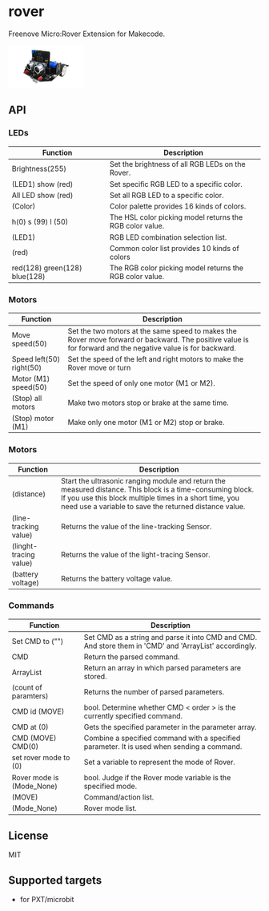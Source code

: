 # rover

Freenove Micro:Rover Extension for Makecode.

<img src='icon.png' width='30%'/>

## API
### LEDs
Function | Description
--- | ---
Brightness(255) | Set the brightness of all RGB LEDs on the Rover.
(LED1) show (red) | Set specific RGB LED to a specific color.
All LED show (red) | Set all RGB LED to a specific color.
(Color) | Color palette provides 16 kinds of colors.
h(0) s (99) l (50) | The HSL color picking model returns the RGB color value.
(LED1) | RGB LED combination selection list.
(red) | Common color list provides 10 kinds of colors
red(128) green(128) blue(128) | The RGB color picking model returns the RGB color value.

### Motors
Function | Description
--- | ---
Move speed(50) | Set the two motors at the same speed to makes the Rover move forward or backward. The positive value is for forward and the negative value is for backward.
Speed left(50) right(50) | Set the speed of the left and right motors to make the Rover move or turn
Motor (M1) speed(50) | Set the speed of only one motor (M1 or M2).
(Stop) all motors | Make two motors stop or brake at the same time.
(Stop) motor (M1) | Make only one motor (M1 or M2) stop or brake.

### Motors
Function | Description
--- | ---
(distance) | Start the ultrasonic ranging module and return the measured distance. This block is a time-consuming block. If you use this block multiple times in a short time, you need use a variable to save the returned distance value.
(line-tracking value) | Returns the value of the line-tracking Sensor.
(linght-tracing value) | Returns the value of the light-tracing Sensor.
(battery voltage) | Returns the battery voltage value.

### Commands
Function | Description
--- | ---
Set CMD to ("") |  Set CMD as a string and parse it into CMD<order> and CMD<parameters>. And store them in 'CMD<order>' and 'ArrayList<paramters>' accordingly.
CMD<order> | Return the parsed command.
ArrayList<paramters> | Return an array in which parsed parameters are stored.
(count of paramters) | Returns the number of parsed parameters.
CMD<order> id (MOVE) | bool. Determine whether CMD < order > is the currently specified command.
CMD<Paramter> at (0) | Gets the specified parameter in the parameter array.
CMD<order> (MOVE) CMD<Paramter>(0) | Combine a specified command with a specified parameter. It is used when sending a command.
set rover mode to (0) | Set a variable to represent the mode of Rover.
Rover mode is (Mode_None) | bool. Judge if the Rover mode variable is the specified mode.
(MOVE) | Command/action list.
(Mode_None) | Rover mode list.

## License

MIT

## Supported targets

* for PXT/microbit

